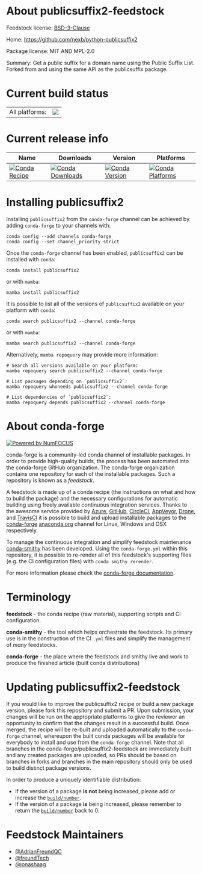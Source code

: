 About publicsuffix2-feedstock
=============================

Feedstock license: [BSD-3-Clause](https://github.com/conda-forge/publicsuffix2-feedstock/blob/main/LICENSE.txt)

Home: https://github.com/nexb/python-publicsuffix2

Package license: MIT AND MPL-2.0

Summary: Get a public suffix for a domain name using the Public Suffix List. Forked from and using the same API as the publicsuffix package.

Current build status
====================


<table><tr><td>All platforms:</td>
    <td>
      <a href="https://dev.azure.com/conda-forge/feedstock-builds/_build/latest?definitionId=16888&branchName=main">
        <img src="https://dev.azure.com/conda-forge/feedstock-builds/_apis/build/status/publicsuffix2-feedstock?branchName=main">
      </a>
    </td>
  </tr>
</table>

Current release info
====================

| Name | Downloads | Version | Platforms |
| --- | --- | --- | --- |
| [![Conda Recipe](https://img.shields.io/badge/recipe-publicsuffix2-green.svg)](https://anaconda.org/conda-forge/publicsuffix2) | [![Conda Downloads](https://img.shields.io/conda/dn/conda-forge/publicsuffix2.svg)](https://anaconda.org/conda-forge/publicsuffix2) | [![Conda Version](https://img.shields.io/conda/vn/conda-forge/publicsuffix2.svg)](https://anaconda.org/conda-forge/publicsuffix2) | [![Conda Platforms](https://img.shields.io/conda/pn/conda-forge/publicsuffix2.svg)](https://anaconda.org/conda-forge/publicsuffix2) |

Installing publicsuffix2
========================

Installing `publicsuffix2` from the `conda-forge` channel can be achieved by adding `conda-forge` to your channels with:

```
conda config --add channels conda-forge
conda config --set channel_priority strict
```

Once the `conda-forge` channel has been enabled, `publicsuffix2` can be installed with `conda`:

```
conda install publicsuffix2
```

or with `mamba`:

```
mamba install publicsuffix2
```

It is possible to list all of the versions of `publicsuffix2` available on your platform with `conda`:

```
conda search publicsuffix2 --channel conda-forge
```

or with `mamba`:

```
mamba search publicsuffix2 --channel conda-forge
```

Alternatively, `mamba repoquery` may provide more information:

```
# Search all versions available on your platform:
mamba repoquery search publicsuffix2 --channel conda-forge

# List packages depending on `publicsuffix2`:
mamba repoquery whoneeds publicsuffix2 --channel conda-forge

# List dependencies of `publicsuffix2`:
mamba repoquery depends publicsuffix2 --channel conda-forge
```


About conda-forge
=================

[![Powered by
NumFOCUS](https://img.shields.io/badge/powered%20by-NumFOCUS-orange.svg?style=flat&colorA=E1523D&colorB=007D8A)](https://numfocus.org)

conda-forge is a community-led conda channel of installable packages.
In order to provide high-quality builds, the process has been automated into the
conda-forge GitHub organization. The conda-forge organization contains one repository
for each of the installable packages. Such a repository is known as a *feedstock*.

A feedstock is made up of a conda recipe (the instructions on what and how to build
the package) and the necessary configurations for automatic building using freely
available continuous integration services. Thanks to the awesome service provided by
[Azure](https://azure.microsoft.com/en-us/services/devops/), [GitHub](https://github.com/),
[CircleCI](https://circleci.com/), [AppVeyor](https://www.appveyor.com/),
[Drone](https://cloud.drone.io/welcome), and [TravisCI](https://travis-ci.com/)
it is possible to build and upload installable packages to the
[conda-forge](https://anaconda.org/conda-forge) [anaconda.org](https://anaconda.org/)
channel for Linux, Windows and OSX respectively.

To manage the continuous integration and simplify feedstock maintenance
[conda-smithy](https://github.com/conda-forge/conda-smithy) has been developed.
Using the ``conda-forge.yml`` within this repository, it is possible to re-render all of
this feedstock's supporting files (e.g. the CI configuration files) with ``conda smithy rerender``.

For more information please check the [conda-forge documentation](https://conda-forge.org/docs/).

Terminology
===========

**feedstock** - the conda recipe (raw material), supporting scripts and CI configuration.

**conda-smithy** - the tool which helps orchestrate the feedstock.
                   Its primary use is in the construction of the CI ``.yml`` files
                   and simplify the management of *many* feedstocks.

**conda-forge** - the place where the feedstock and smithy live and work to
                  produce the finished article (built conda distributions)


Updating publicsuffix2-feedstock
================================

If you would like to improve the publicsuffix2 recipe or build a new
package version, please fork this repository and submit a PR. Upon submission,
your changes will be run on the appropriate platforms to give the reviewer an
opportunity to confirm that the changes result in a successful build. Once
merged, the recipe will be re-built and uploaded automatically to the
`conda-forge` channel, whereupon the built conda packages will be available for
everybody to install and use from the `conda-forge` channel.
Note that all branches in the conda-forge/publicsuffix2-feedstock are
immediately built and any created packages are uploaded, so PRs should be based
on branches in forks and branches in the main repository should only be used to
build distinct package versions.

In order to produce a uniquely identifiable distribution:
 * If the version of a package **is not** being increased, please add or increase
   the [``build/number``](https://docs.conda.io/projects/conda-build/en/latest/resources/define-metadata.html#build-number-and-string).
 * If the version of a package **is** being increased, please remember to return
   the [``build/number``](https://docs.conda.io/projects/conda-build/en/latest/resources/define-metadata.html#build-number-and-string)
   back to 0.

Feedstock Maintainers
=====================

* [@AdrianFreundQC](https://github.com/AdrianFreundQC/)
* [@freundTech](https://github.com/freundTech/)
* [@jonashaag](https://github.com/jonashaag/)

